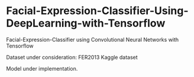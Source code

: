 # Facial-Expression-Classifier-Using-DeepLearning-with-Tensorflow
Facial-Expression-Classifier using Convolutional Neural Networks with Tensorflow

Dataset under consideration:
FER2013 Kaggle dataset

Model under implementation.
